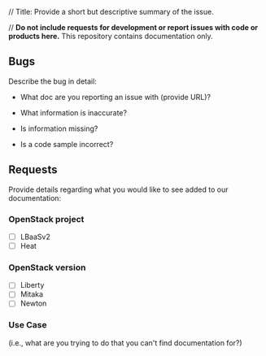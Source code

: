 // Title: Provide a short but descriptive summary of the issue.

// **Do not include requests for development or report issues with code or products here.** 
This repository contains documentation only.


## Bugs
Describe the bug in detail: 

- What doc are you reporting an issue with (provide URL)?

- What information is inaccurate? 

- Is information missing?

- Is a code sample incorrect?


## Requests
Provide details regarding what you would like to see added to our documentation:

### OpenStack project 

- [ ] LBaaSv2
- [ ] Heat

### OpenStack version

- [ ] Liberty
- [ ] Mitaka
- [ ] Newton

### Use Case 
(i.e., what are you trying to do that you can't find documentation for?)



